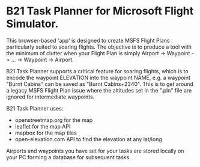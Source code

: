 # B21 Task Planner for Microsoft Flight Simulator.

This browser-based 'app' is designed to create MSFS Flight Plans particularly suited to soaring flights. The objective is to produce a
tool with the minimum of clutter when your Flight Plan is simply Airport -> Waypoint -> ... -> Waypoint -> Airport.

B21 Task Planner supports a critical feature for soaring flights, which is to encode the waypoint ELEVATION into the waypoint NAME, e.g.
a waypoint "Burnt Cabins" can be saved as "Burnt Cabins+2340". This is to get around a legacy MSFS Flight Plan issue where the altitudes
set in the ".pln" file are ignored for intermediate waypoints.

B21 Task Planner uses:
* openstreetmap.org for the map
* leaflet for the map API
* mapbox for the map tiles
* open-elevation.com API to find the elevation at any lat/long

Airports and waypoints you have set for your tasks are stored locally on your PC forming a database for subsequent tasks.
